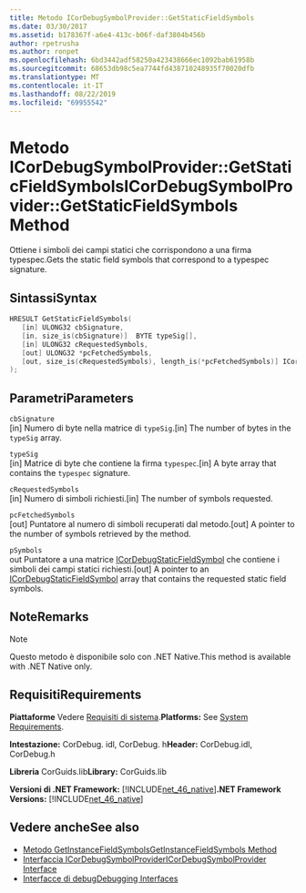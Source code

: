 ```yaml
---
title: Metodo ICorDebugSymbolProvider::GetStaticFieldSymbols
ms.date: 03/30/2017
ms.assetid: b178367f-a6e4-413c-b06f-daf3804b456b
author: rpetrusha
ms.author: ronpet
ms.openlocfilehash: 6bd3442adf58250a423438666ec1092bab61958b
ms.sourcegitcommit: 68653db98c5ea7744fd438710248935f70020dfb
ms.translationtype: MT
ms.contentlocale: it-IT
ms.lasthandoff: 08/22/2019
ms.locfileid: "69955542"
---
```

# <a name="icordebugsymbolprovidergetstaticfieldsymbols-method"></a><span data-ttu-id="2b520-102">Metodo ICorDebugSymbolProvider::GetStaticFieldSymbols</span><span class="sxs-lookup"><span data-stu-id="2b520-102">ICorDebugSymbolProvider::GetStaticFieldSymbols Method</span></span>
<span data-ttu-id="2b520-103">Ottiene i simboli dei campi statici che corrispondono a una firma typespec.</span><span class="sxs-lookup"><span data-stu-id="2b520-103">Gets the static field symbols that correspond to a typespec signature.</span></span>  
  
## <a name="syntax"></a><span data-ttu-id="2b520-104">Sintassi</span><span class="sxs-lookup"><span data-stu-id="2b520-104">Syntax</span></span>  
  
```cpp  
HRESULT GetStaticFieldSymbols(  
   [in] ULONG32 cbSignature,  
   [in, size_is(cbSignature)]  BYTE typeSig[],  
   [in] ULONG32 cRequestedSymbols,  
   [out] ULONG32 *pcFetchedSymbols,  
   [out, size_is(cRequestedSymbols), length_is(*pcFetchedSymbols)] ICorDebugStaticFieldSymbol *pSymbols[]  
);  
```  
  
## <a name="parameters"></a><span data-ttu-id="2b520-105">Parametri</span><span class="sxs-lookup"><span data-stu-id="2b520-105">Parameters</span></span>  
 `cbSignature`  
 <span data-ttu-id="2b520-106">[in] Numero di byte nella matrice di `typeSig`.</span><span class="sxs-lookup"><span data-stu-id="2b520-106">[in] The number of bytes in the `typeSig` array.</span></span>  
  
 `typeSig`  
 <span data-ttu-id="2b520-107">[in] Matrice di byte che contiene la firma `typespec`.</span><span class="sxs-lookup"><span data-stu-id="2b520-107">[in] A byte array that contains the `typespec` signature.</span></span>  
  
 `cRequestedSymbols`  
 <span data-ttu-id="2b520-108">[in] Numero di simboli richiesti.</span><span class="sxs-lookup"><span data-stu-id="2b520-108">[in] The number of symbols requested.</span></span>  
  
 `pcFetchedSymbols`  
 <span data-ttu-id="2b520-109">[out] Puntatore al numero di simboli recuperati dal metodo.</span><span class="sxs-lookup"><span data-stu-id="2b520-109">[out] A pointer to the number of symbols retrieved by the method.</span></span>  
  
 `pSymbols`  
 <span data-ttu-id="2b520-110">out Puntatore a una matrice [ICorDebugStaticFieldSymbol](../../../../docs/framework/unmanaged-api/debugging/icordebugstaticfieldsymbol-interface.md) che contiene i simboli dei campi statici richiesti.</span><span class="sxs-lookup"><span data-stu-id="2b520-110">[out] A pointer to an [ICorDebugStaticFieldSymbol](../../../../docs/framework/unmanaged-api/debugging/icordebugstaticfieldsymbol-interface.md) array that contains the requested static field symbols.</span></span>  
  
## <a name="remarks"></a><span data-ttu-id="2b520-111">Note</span><span class="sxs-lookup"><span data-stu-id="2b520-111">Remarks</span></span>  
  
> [!NOTE]
> <span data-ttu-id="2b520-112">Questo metodo è disponibile solo con .NET Native.</span><span class="sxs-lookup"><span data-stu-id="2b520-112">This method is available with .NET Native only.</span></span>  
  
## <a name="requirements"></a><span data-ttu-id="2b520-113">Requisiti</span><span class="sxs-lookup"><span data-stu-id="2b520-113">Requirements</span></span>  
 <span data-ttu-id="2b520-114">**Piattaforme** Vedere [Requisiti di sistema](../../../../docs/framework/get-started/system-requirements.md).</span><span class="sxs-lookup"><span data-stu-id="2b520-114">**Platforms:** See [System Requirements](../../../../docs/framework/get-started/system-requirements.md).</span></span>  
  
 <span data-ttu-id="2b520-115">**Intestazione:** CorDebug. idl, CorDebug. h</span><span class="sxs-lookup"><span data-stu-id="2b520-115">**Header:** CorDebug.idl, CorDebug.h</span></span>  
  
 <span data-ttu-id="2b520-116">**Libreria** CorGuids.lib</span><span class="sxs-lookup"><span data-stu-id="2b520-116">**Library:** CorGuids.lib</span></span>  
  
 <span data-ttu-id="2b520-117">**Versioni di .NET Framework:** [!INCLUDE[net_46_native](../../../../includes/net-46-native-md.md)]</span><span class="sxs-lookup"><span data-stu-id="2b520-117">**.NET Framework Versions:** [!INCLUDE[net_46_native](../../../../includes/net-46-native-md.md)]</span></span>  
  
## <a name="see-also"></a><span data-ttu-id="2b520-118">Vedere anche</span><span class="sxs-lookup"><span data-stu-id="2b520-118">See also</span></span>

- [<span data-ttu-id="2b520-119">Metodo GetInstanceFieldSymbols</span><span class="sxs-lookup"><span data-stu-id="2b520-119">GetInstanceFieldSymbols Method</span></span>](../../../../docs/framework/unmanaged-api/debugging/icordebugsymbolprovider-getinstancefieldsymbols-method.md)
- [<span data-ttu-id="2b520-120">Interfaccia ICorDebugSymbolProvider</span><span class="sxs-lookup"><span data-stu-id="2b520-120">ICorDebugSymbolProvider Interface</span></span>](../../../../docs/framework/unmanaged-api/debugging/icordebugsymbolprovider-interface.md)
- [<span data-ttu-id="2b520-121">Interfacce di debug</span><span class="sxs-lookup"><span data-stu-id="2b520-121">Debugging Interfaces</span></span>](../../../../docs/framework/unmanaged-api/debugging/debugging-interfaces.md)
